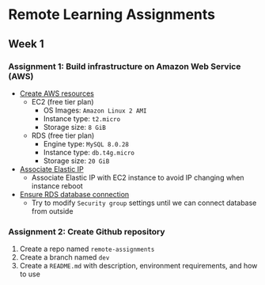 # Remote Learning Assignments

## Week 1

### Assignment 1: Build infrastructure on Amazon Web Service (AWS)

- [Create AWS resources](https://github.com/ccy05327/remote-assignments.git)
    - EC2 (free tier plan)
        - OS Images: `Amazon Linux 2 AMI`
        - Instance type: `t2.micro`
        - Storage size: `8 GiB`
    - RDS (free tier plan)
        - Engine type: `MySQL 8.0.28`
        - Instance type: `db.t4g.micro`
        - Storage size: `20 GiB`
- [Associate Elastic IP](https://github.com/ccy05327/remote-assignments.git)
    - Associate Elastic IP with EC2 instance to avoid IP changing when instance reboot
- [Ensure RDS database connection](https://github.com/ccy05327/remote-assignments.git)
    - Try to modify `Security group` settings until we can connect database from outside


### Assignment 2: Create Github repository

1. Create a repo named `remote-assignments`
2. Create a branch named `dev`
3. Create a `README.md` with description, environment requirements, and how to use
